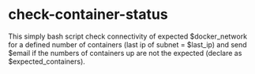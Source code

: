 # check-container-status
This simply bash script check connectivity of expected $docker_network for a defined number of containers (last ip of subnet = $last_ip) and send $email if the numbers of containers up are not the expected (declare as $expected_containers).
